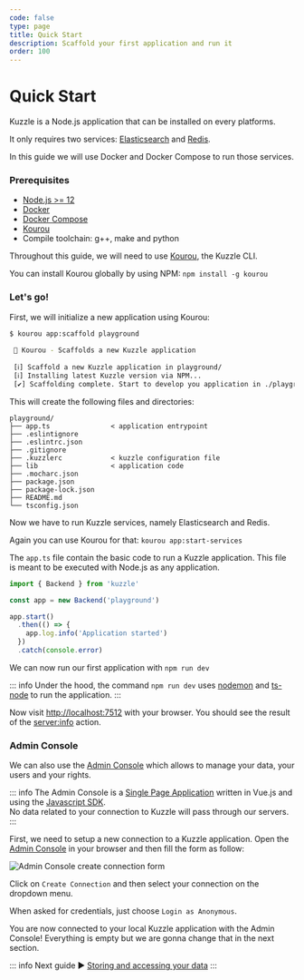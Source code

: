```yaml
---
code: false
type: page
title: Quick Start
description: Scaffold your first application and run it
order: 100
---
```


# Quick Start

Kuzzle is a Node.js application that can be installed on every platforms.

It only requires two services: [Elasticsearch](https://www.elastic.co/what-is/elasticsearch) and [Redis](https://redis.io/topics/introduction).

In this guide we will use Docker and Docker Compose to run those services.

### Prerequisites

 - [Node.js >= 12](https://nodejs.org/en/download/)
 - [Docker](https://docs.docker.com/engine/install/)
 - [Docker Compose](https://docs.docker.com/compose/install/)
 - [Kourou](https://github.com/kuzzleio/kourou)
 - Compile toolchain: g++, make and python

Throughout this guide, we will need to use [Kourou](https://github.com/kuzzleio/kourou), the Kuzzle CLI.

You can install Kourou globally by using NPM: `npm install -g kourou`

### Let's go!

First, we will initialize a new application using Kourou:

```bash
$ kourou app:scaffold playground
 
 🚀 Kourou - Scaffolds a new Kuzzle application
 
 [ℹ] Scaffold a new Kuzzle application in playground/
 [ℹ] Installing latest Kuzzle version via NPM...
 [✔] Scaffolding complete. Start to develop you application in ./playground/
```

This will create the following files and directories:

```
playground/
├── app.ts               < application entrypoint        
├── .eslintignore
├── .eslintrc.json
├── .gitignore
├── .kuzzlerc            < kuzzle configuration file
├── lib                  < application code
├── .mocharc.json
├── package.json
├── package-lock.json
├── README.md
└── tsconfig.json
```

Now we have to run Kuzzle services, namely Elasticsearch and Redis.

Again you can use Kourou for that: `kourou app:start-services`

The `app.ts` file contain the basic code to run a Kuzzle application. This file is meant to be executed with Node.js as any application.

```ts
import { Backend } from 'kuzzle'

const app = new Backend('playground')

app.start()
  .then(() => {
    app.log.info('Application started')
  })
  .catch(console.error)
```

We can now run our first application with `npm run dev`

::: info
Under the hood, the command `npm run dev` uses [nodemon](https://nodemon.io/) and [ts-node](https://www.npmjs.com/package/ts-node) to run the application.
:::

Now visit [http://localhost:7512](http://localhost:7512) with your browser. You should see the result of the [server:info](/core/2/api/controllers/server/info) action.

### Admin Console

We can also use the [Admin Console](/core/2/some-page-about-ac) which allows to manage your data, your users and your rights.

::: info
The Admin Console is a [Single Page Application](https://en.wikipedia.org/wiki/Single-page_application) written in Vue.js and using the [Javascript SDK](/sdk/js/7).  
No data related to your connection to Kuzzle will pass through our servers.
:::

First, we need to setup a new connection to a Kuzzle application. Open the [Admin Console](http://console.kuzzle.io) in your browser and then fill the form as follow:

![Admin Console create connection form](./admin-console-create-connection.png)

Click on `Create Connection` and then select your connection on the dropdown menu.

When asked for credentials, just choose `Login as Anonymous`.

You are now connected to your local Kuzzle application with the Admin Console! Everything is empty but we are gonna change that in the next section.

::: info
Next guide :arrow_forward: [Storing and accessing your data](/core/2/guides/getting-started/2-storing-and-accessing-data/)
:::
